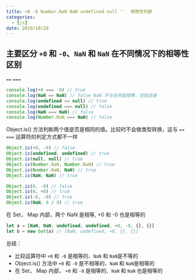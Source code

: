```yaml
---
title: +0 -0 Number.NaN NaN undefined null ''  相等性判断
categories:
  - [js]
date: 2019/10/28
---
```


## 主要区分 `+0` 和 `-0`、`NaN` 和 `NaN` 在不同情况下的相等性区别

`==` `===`

```js
console.log(+0 === -0) // true
console.log(NaN == NaN) // false NaN 不与任何值相等，包括自身
console.log(undefined == null) // true
console.log(undefined === null) // false
console.log(NaN === NaN) // false
console.log(Number.NaN === NaN) // false
```

Object.is() 方法判断两个值是否是相同的值。比较时不会做类型转换，这与 `==` `===` 运算符的判定方式都不一样

```js
Object.is(+0, -0) // false
Object.is(undefined, undefined) // true
Object.is(null, null) // true
Object.is(Number.NaN, Number.NaN) // true
Object.is(Number.NaN, NaN) // true
Object.is(NaN, NaN) // true

Object.is(0, -0) // false
Object.is(0, +0) // true
Object.is(-0, -0) // true
Object.is(NaN, 0 / 0) // true
```

在 Set， Map 内部，两个 NaN 是相等, +0 和 -0 也是相等的

```js
let a = [NaN, NaN, undefined, undefined, +0, -0, {}, {}]
let b = new Set(a) // [NaN, undefined, +0, {}, {}]
```

总结：

- 比较运算符中 `+0` 和 `-0` 是相等的、`NaN` 和 `NaN`是不等的
- Object.is() 方法中 `+0` 和 `-0` 是不相等的、`NaN` 和 `NaN`是相等的
- 在 Set， Map 内部， `+0` 和 `-0` 是相等的、`NaN` 和 `NaN` 也是相等的
